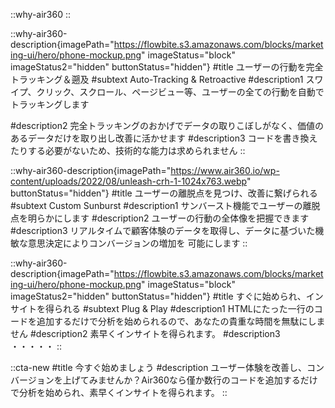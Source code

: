 <!-- ::video-hero
#title
Why Air360?
#subtitle
Air360は従来のアナリティクスツールとは違い、ユーザーの行動を360°把握することで、「なぜ買ってくれたのか、買ってくれなかったのか」を明確にします。
:: -->

::why-air360
::

::why-air360-description{imagePath="https://flowbite.s3.amazonaws.com/blocks/marketing-ui/hero/phone-mockup.png" imageStatus="block" imageStatus2="hidden" buttonStatus="hidden"}
#title
ユーザーの行動を完全トラッキング＆遡及
#subtext
Auto-Tracking & Retroactive
#description1
スワイプ、クリック、スクロール、ページビュー等、ユーザーの全ての行動を自動でトラッキングします

#description2
完全トラッキングのおかげでデータの取りこぼしがなく、価値のあるデータだけを取り出し改善に活かせます
#description3
コードを書き換えたりする必要がないため、技術的な能力は求められません
::

::why-air360-description{imagePath="https://www.air360.io/wp-content/uploads/2022/08/unleash-crh-1-1024x763.webp" buttonStatus="hidden"}
#title
ユーザーの離脱点を見つけ、改善に繋げられる
#subtext
Custom Sunburst
#description1
サンバースト機能でユーザーの離脱点を明らかにします
#description2
ユーザーの行動の全体像を把握できます
#description3
リアルタイムで顧客体験のデータを取得し、データに基づいた機敏な意思決定によりコンバージョンの増加を
可能にします
::

::why-air360-description{imagePath="https://flowbite.s3.amazonaws.com/blocks/marketing-ui/hero/phone-mockup.png" imageStatus="block" imageStatus2="hidden" buttonStatus="hidden"}
#title
すぐに始められ、インサイトを得られる
#subtext
Plug & Play
#description1
HTMLにたった一行のコードを追加するだけで分析を始められるので、あなたの貴重な時間を無駄にしません
#description2
素早くインサイトを得られます。
#description3
・・・・・
::

<!-- ::company-logos
#title
愛される E コマースブランドが Air360 を採用しています
:: -->

<!-- ::cta-section
#title
もっと知ってみませんか？

#action
Air360を試してみる
:: -->

::cta-new
#title
今すぐ始めましょう
#description
ユーザー体験を改善し、コンバージョンを上げてみませんか？Air360なら僅か数行のコードを追加するだけで分析を始められ、素早くインサイトを得られます。
::